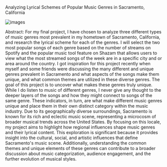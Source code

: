 Analyzing Lyrical Schemes of Popular Music Genres in Sacramento, California

![images](https://github.com/aidancamp01/Individual-Project/assets/170369157/bc5318a1-8209-4198-b08d-dc865f91d8de)

Abstract:
For my final project, I have chosen to analyze three different types of music genres most prevalent in my hometown of Sacramento, California, and research the lyrical scheme for each of the genres. 
I will select the two most popular songs of each genre based on the number of streams on Spotify and the popular music tool feature on Shazam that allows users to view what the most streamed songs 
of the week are in a specific city and or area around the country. I got inspiration for this project recently when myself and some friends were discussing the many different and unique genres prevalent 
in Sacramento and what aspects of the songs make them unique, and what common themes are utilized in these diverse genres. The goal of this project is to uncover what makes these genres truly unique. 
While I do listen to music of different genres, I never give any thought to the deeper layers of the songs and how they might connect to songs of the same genre. These indicators, in turn, are what make 
different music genres unique and place them in their own distinct category within the music industry.  Due to its geographically diverse surroundings, Sacramento is known for its rich and eclectic music 
scene, representing a microcosm of broader musical trends across the United States. By focusing on this locale, my project aims to highlight how regional influences shape music genres and their lyrical 
content. This exploration is significant because it provides insight into the cultural, social, and artistic influences that define Sacramento's music scene. Additionally, understanding the common themes 
and unique elements of these genres can contribute to a broader discussion about music categorization, audience engagement, and the further evolution of musical styles. 

